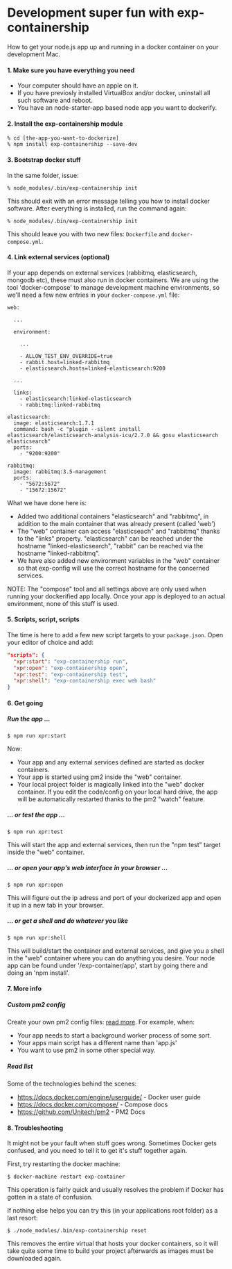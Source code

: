 # Development super fun with exp-containership 

How to get your node.js app up and running in a docker container on your development Mac.

#### 1. Make sure you have everything you need

* Your computer should have an apple on it.
* If you have previosly installed VirtualBox and/or docker, uninstall all such software and reboot.
* You have an node-starter-app based node app you want to dockerify.

#### 2. Install the exp-containership module

```
% cd [the-app-you-want-to-dockerize]
% npm install exp-containership --save-dev
```

#### 3. Bootstrap docker stuff
In the same folder, issue:

```
% node_modules/.bin/exp-containership init
```

This should exit with an error message telling you how to install docker software.
After everything is installed, run the command again:

```
% node_modules/.bin/exp-containership init
```

This should leave you with two new files: `Dockerfile` and `docker-compose.yml`.

#### 4. Link external services (optional)

If your app depends on external services (rabbitmq, elasticsearch, mongodb etc), these must also
run in docker containers. We are using the tool 'docker-compose' to manage
development machine environments, so we'll need a few new entries in your `docker-compose.yml` file:

```
web:

  ...

  environment:
    
    ...

    - ALLOW_TEST_ENV_OVERRIDE=true
    - rabbit.host=linked-rabbitmq
    - elasticsearch.hosts=linked-elasticsearch:9200

  ...

  links:
    - elasticsearch:linked-elasticsearch
    - rabbitmq:linked-rabbitmq
    
elasticsearch:
  image: elasticsearch:1.7.1
  command: bash -c "plugin --silent install elasticsearch/elasticsearch-analysis-icu/2.7.0 && gosu elasticsearch elasticsearch"
  ports:
    - "9200:9200"
  
rabbitmq:
  image: rabbitmq:3.5-management
  ports:
    - "5672:5672"
    - "15672:15672"
```

What we have done here is:

* Added two additional containers "elasticsearch" and "rabbitmq", in addition to the main container
that was already present (called 'web')
* The "web" container can access "elasticseach" and "rabbitmq" thanks to the "links" property.
"elasticsearch" can be reached under the hostname "linked-elasticsearch", "rabbit" can be reached via
the hostname "linked-rabbitmq".
* We have also added new environment variables in the "web" container so that exp-config will use the correct
hostname for the concerned services.

NOTE: The "compose" tool and all settings above are only used when running your dockerified app locally. Once your app is deployed to an actual environment, none of this stuff is used.

#### 5. Scripts, script, scripts

The time is here to add a few new script targets to your `package.json`.
Open your editor of choice and add:

```json
"scripts": {
  "xpr:start": "exp-containership run",
  "xpr:open": "exp-containership open",
  "xpr:test": "exp-containership test",
  "xpr:shell": "exp-containership exec web bash"
}
```

#### 6. Get going

##### Run the app ...

```
$ npm run xpr:start
```

Now:

* Your app and any external services defined are started as docker containers.
* Your app is started using pm2 inside the "web" container.
* Your local project folder is magically linked into the "web" docker container. If you edit the code/config on your local hard drive, the app will be automatically restarted thanks to the
pm2 "watch" feature.

##### ... or test the app ...

```
$ npm run xpr:test
```

This will start the app and external services, then run the "npm test" target inside the "web"
container.

##### ... or open your app's web interface in your browser ...

```
$ npm run xpr:open
```

This will figure out the ip adress and port of your dockerized app and open it up in a new tab in your browser.

##### ... or get a shell and do whatever you like

```
$ npm run xpr:shell
```

This will build/start the container and external services, and give you a shell in the "web" container where you can do
anything you desire. Your node app can be found under '/exp-container/app', start by going there
and doing an 'npm install'.

#### 7. More info

##### Custom pm2 config 

Create your own pm2 config files: [read more](README.md#custom-pm2-config-optional). For example, when:
* Your app needs to start a background worker process of some sort.
* Your apps main script has a different name than 'app.js'
* You want to use pm2 in some other special way.

##### Read list

Some of the technologies behind the scenes:

* https://docs.docker.com/engine/userguide/ - Docker user guide
* https://docs.docker.com/compose/ - Compose docs
* https://github.com/Unitech/pm2 - PM2 Docs

#### 8. Troubleshooting

It might not be your fault when stuff goes wrong. Sometimes Docker gets confused, and you need to tell it to get it's stuff together again.

First, try restarting the docker machine:

```
$ docker-machine restart exp-container
```

This operation is fairly quick and usually resolves the problem if Docker has gotten in a state of confusion.

If nothing else helps you can try this (in your applications root folder) as a last resort:

```
$ ./node_modules/.bin/exp-containership reset
```

This removes the entire virtual that hosts your docker containers, so it will take quite some time to build your project afterwards as images must be downloaded again.


